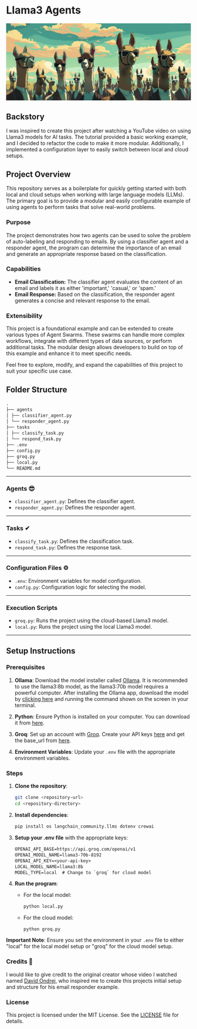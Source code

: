 # Llama3 Agents
![Folder Structure](llama3_agents_cover.png)




## Backstory
I was inspired to create this project after watching a YouTube video on using Llama3 models for AI tasks. The tutorial provided a basic working example, and I decided to refactor the code to make it more modular. Additionally, I implemented a configuration layer to easily switch between local and cloud setups.

## Project Overview

This repository serves as a boilerplate for quickly getting started with both local and cloud setups when working with large language models (LLMs). The primary goal is to provide a modular and easily configurable example of using agents to perform tasks that solve real-world problems. 

### Purpose
The project demonstrates how two agents can be used to solve the problem of auto-labeling and responding to emails. By using a classifier agent and a responder agent, the program can determine the importance of an email and generate an appropriate response based on the classification.

### Capabilities
- **Email Classification:** The classifier agent evaluates the content of an email and labels it as either 'important,' 'casual,' or 'spam.'
- **Email Response:** Based on the classification, the responder agent generates a concise and relevant response to the email.

### Extensibility
This project is a foundational example and can be extended to create various types of Agent Swarms. These swarms can handle more complex workflows, integrate with different types of data sources, or perform additional tasks. The modular design allows developers to build on top of this example and enhance it to meet specific needs.


Feel free to explore, modify, and expand the capabilities of this project to suit your specific use case.


## Folder Structure

```
.
├── agents
│ ├── classifier_agent.py
│ └── responder_agent.py
├── tasks
│ ├── classify_task.py
│ └── respond_task.py
├── .env
├── config.py
├── groq.py
├── local.py
└── README.md
```

---

### Agents 😎
- `classifier_agent.py`: Defines the classifier agent.
- `responder_agent.py`: Defines the responder agent.

---

### Tasks ✔
- `classify_task.py`: Defines the classification task.
- `respond_task.py`: Defines the response task.

---

### Configuration Files ⚙
- `.env`: Environment variables for model configuration.
- `config.py`: Configuration logic for selecting the model.

---

### Execution Scripts
- `groq.py`: Runs the project using the cloud-based Llama3 model.
- `local.py`: Runs the project using the local Llama3 model.

---

## Setup Instructions

### Prerequisites
1. **Ollama**: Download the model installer called [Ollama](https://ollama.com). It is recommended to use the llama3:8b model, as the llama3:70b model requires a powerful computer. After installing the Ollama app, download the model by [clicking here](https://ollama.com/library/llama3) and running the command shown on the screen in your terminal.
   
2. **Python**: Ensure Python is installed on your computer. You can download it from [here](https://www.python.org/downloads/).

3. **Groq**: Set up an account with [Groq](https://console.groq.com/login). Create your API keys [here](https://console.groq.com/keys) and get the base_url from [here](https://console.groq.com/docs/openai).

4. **Environment Variables**: Update your `.env` file with the appropriate environment variables.



### Steps

1. **Clone the repository**:
    ```sh
    git clone <repository-url>
    cd <repository-directory>
    ```

2. **Install dependencies**:
    ```sh
    pip install os langchain_community.llms dotenv crewai
    ```

3. **Setup your .env file** with the appropriate keys:
    ```env
    OPENAI_API_BASE=https://api.groq.com/openai/v1
    OPENAI_MODEL_NAME=llama3-70b-8192
    OPENAI_API_KEY=<your-api-key>
    LOCAL_MODEL_NAME=llama3:8b
    MODEL_TYPE=local  # Change to `groq` for cloud model
    ```

4. **Run the program**:
    - For the local model:
      ```sh
      python local.py
      ```

    - For the cloud model:
      ```sh
      python groq.py
      ```



**Important Note**: Ensure you set the environment in your `.env` file to either "local" for the local model setup or "groq" for the cloud model setup.




### Credits 🍻
I would like to give credit to the original creator whose video I watched named [David Ondrej](https://www.youtube.com/@DavidOndrej), who inspired me to create this projects initial setup and structure for his email responder example.

### License
This project is licensed under the MIT License. See the [LICENSE](https://opensource.org/license/mit) file for details.